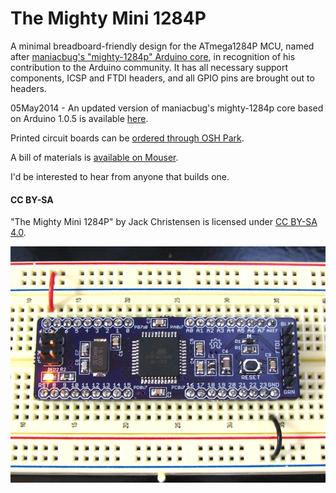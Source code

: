 # The Mighty Mini 1284P #

A minimal breadboard-friendly design for the ATmega1284P MCU, named after [maniacbug's "mighty-1284p" Arduino core](http://goo.gl/iBJMnJ), in recognition of his contribution to the Arduino community. It has all necessary support components, ICSP and FTDI headers, and all GPIO pins are brought out to headers.

05May2014 - An updated version of maniacbug's mighty-1284p core based on Arduino 1.0.5 is available [here](http://goo.gl/l7cPbX).

Printed circuit boards can be [ordered through OSH Park](http://goo.gl/ZxooPW).

A bill of materials is [available on Mouser](http://goo.gl/hXERzO).

I'd be interested to hear from anyone that builds one.

#### CC BY-SA ####
"The Mighty Mini 1284P" by Jack Christensen is licensed under [CC BY-SA 4.0](http://creativecommons.org/licenses/by-sa/4.0/).

![](https://raw.githubusercontent.com/JChristensen/mini1284/master/mighty%20mini%201284p.jpg)